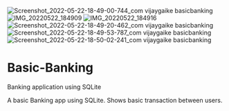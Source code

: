 ![Screenshot_2022-05-22-18-49-00-744_com vijaygaike basicbanking](https://user-images.githubusercontent.com/101310399/169698108-8d71deb5-489b-48b4-80f5-cd8feb20fc74.jpg)
![IMG_20220522_184909](https://user-images.githubusercontent.com/101310399/169698116-db71e73a-e2ae-4177-aedb-cefe8d11581f.jpg)
![IMG_20220522_184916](https://user-images.githubusercontent.com/101310399/169698119-6d0524eb-46ca-4973-b077-26fbb67cc972.jpg)
![Screenshot_2022-05-22-18-49-20-462_com vijaygaike basicbanking](https://user-images.githubusercontent.com/101310399/169698124-556a2ba7-c760-4790-9843-3a7ee7457d8b.jpg)
![Screenshot_2022-05-22-18-49-53-787_com vijaygaike basicbanking](https://user-images.githubusercontent.com/101310399/169698130-ff6fee74-205e-4908-bcdf-7a91cc4f20f8.jpg)
![Screenshot_2022-05-22-18-50-02-241_com vijaygaike basicbanking](https://user-images.githubusercontent.com/101310399/169698134-aee62d2a-bbad-43bc-9fb2-b0d647291a8c.jpg)
# Basic-Banking
Banking application using SQLite

A basic Banking app using SQLite. Shows basic transaction between users.

